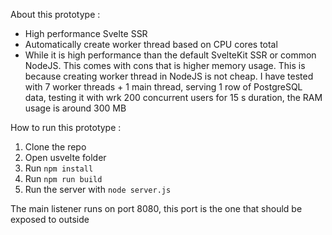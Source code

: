 About this prototype :
- High performance Svelte SSR
- Automatically create worker thread based on CPU cores total
- While it is high performance than the default SvelteKit SSR or common NodeJS. This comes with cons that is higher memory usage. This is because creating worker thread in NodeJS is not cheap. I have tested with 7 worker threads + 1 main thread, serving 1 row of PostgreSQL data, testing it with wrk 200 concurrent users for 15 s duration, the RAM usage is around 300 MB

How to run this prototype :

1. Clone the repo
2. Open usvelte folder
3. Run `npm install`
4. Run `npm run build`
5. Run the server with `node server.js`

The main listener runs on port 8080, this port is the one that should be exposed to outside
